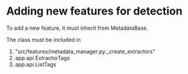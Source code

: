 
# Adding new features for detection

To add a new feature, it must inherit from MetadataBase.

The class must be included in 

1. "src/features/metadata_manager.py:_create_extractors"
2. app.api.ExtractorTags
3. app.api.ListTags
